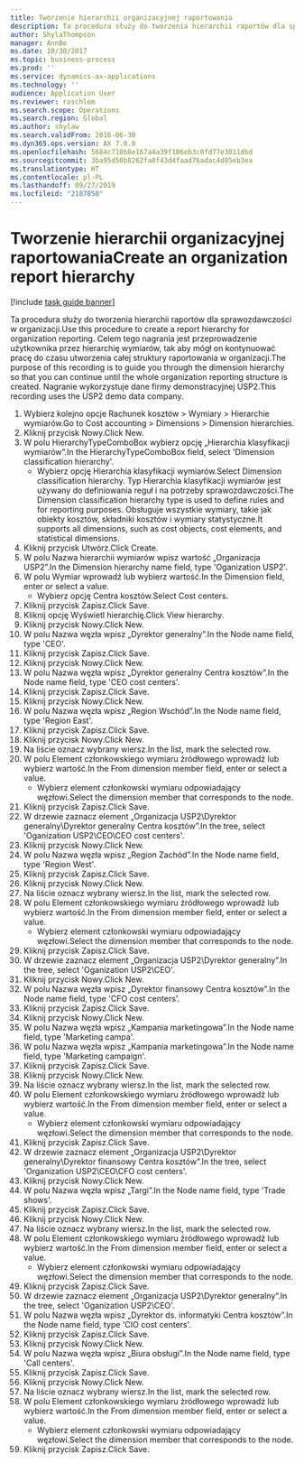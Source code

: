 ```yaml
---
title: Tworzenie hierarchii organizacyjnej raportowania
description: Ta procedura służy do tworzenia hierarchii raportów dla sprawozdawczości w organizacji.
author: ShylaThompson
manager: AnnBe
ms.date: 10/30/2017
ms.topic: business-process
ms.prod: ''
ms.service: dynamics-ax-applications
ms.technology: ''
audience: Application User
ms.reviewer: roschlom
ms.search.scope: Operations
ms.search.region: Global
ms.author: shylaw
ms.search.validFrom: 2016-06-30
ms.dyn365.ops.version: AX 7.0.0
ms.openlocfilehash: 5684c710b8e167a4a39f106eb3c0fd77e3011dbd
ms.sourcegitcommit: 3ba95d50b8262fa0f43d4faad76adac4d05eb3ea
ms.translationtype: HT
ms.contentlocale: pl-PL
ms.lasthandoff: 09/27/2019
ms.locfileid: "2187850"
---
```

# <a name="create-an-organization-report-hierarchy"></a><span data-ttu-id="0a0ab-103">Tworzenie hierarchii organizacyjnej raportowania</span><span class="sxs-lookup"><span data-stu-id="0a0ab-103">Create an organization report hierarchy</span></span>

[!include [task guide banner](../../includes/task-guide-banner.md)]

<span data-ttu-id="0a0ab-104">Ta procedura służy do tworzenia hierarchii raportów dla sprawozdawczości w organizacji.</span><span class="sxs-lookup"><span data-stu-id="0a0ab-104">Use this procedure to create a report hierarchy for organization reporting.</span></span> <span data-ttu-id="0a0ab-105">Celem tego nagrania jest przeprowadzenie użytkownika przez hierarchię wymiarów, tak aby mógł on kontynuować pracę do czasu utworzenia całej struktury raportowania w organizacji.</span><span class="sxs-lookup"><span data-stu-id="0a0ab-105">The purpose of this recording is to guide you through the dimension hierarchy so that you can continue until the whole organization reporting structure is created.</span></span> <span data-ttu-id="0a0ab-106">Nagranie wykorzystuje dane firmy demonstracyjnej USP2.</span><span class="sxs-lookup"><span data-stu-id="0a0ab-106">This recording uses the USP2 demo data company.</span></span>

1. <span data-ttu-id="0a0ab-107">Wybierz kolejno opcje Rachunek kosztów > Wymiary > Hierarchie wymiarów.</span><span class="sxs-lookup"><span data-stu-id="0a0ab-107">Go to Cost accounting > Dimensions > Dimension hierarchies.</span></span>
2. <span data-ttu-id="0a0ab-108">Kliknij przycisk Nowy.</span><span class="sxs-lookup"><span data-stu-id="0a0ab-108">Click New.</span></span>
3. <span data-ttu-id="0a0ab-109">W polu HierarchyTypeComboBox wybierz opcję „Hierarchia klasyfikacji wymiarów”.</span><span class="sxs-lookup"><span data-stu-id="0a0ab-109">In the HierarchyTypeComboBox field, select 'Dimension classification hierarchy'.</span></span>
    * <span data-ttu-id="0a0ab-110">Wybierz opcję Hierarchia klasyfikacji wymiarów.</span><span class="sxs-lookup"><span data-stu-id="0a0ab-110">Select Dimension classification hierarchy.</span></span> <span data-ttu-id="0a0ab-111">Typ Hierarchia klasyfikacji wymiarów jest używany do definiowania reguł i na potrzeby sprawozdawczości.</span><span class="sxs-lookup"><span data-stu-id="0a0ab-111">The Dimension classification hierarchy type is used to define rules and for reporting purposes.</span></span> <span data-ttu-id="0a0ab-112">Obsługuje wszystkie wymiary, takie jak obiekty kosztów, składniki kosztów i wymiary statystyczne.</span><span class="sxs-lookup"><span data-stu-id="0a0ab-112">It supports all dimensions, such as cost objects, cost elements, and statistical dimensions.</span></span>  
4. <span data-ttu-id="0a0ab-113">Kliknij przycisk Utwórz.</span><span class="sxs-lookup"><span data-stu-id="0a0ab-113">Click Create.</span></span>
5. <span data-ttu-id="0a0ab-114">W polu Nazwa hierarchii wymiarów wpisz wartość „Organizacja USP2”.</span><span class="sxs-lookup"><span data-stu-id="0a0ab-114">In the Dimension hierarchy name field, type 'Oganization USP2'.</span></span>
6. <span data-ttu-id="0a0ab-115">W polu Wymiar wprowadź lub wybierz wartość.</span><span class="sxs-lookup"><span data-stu-id="0a0ab-115">In the Dimension field, enter or select a value.</span></span>
    * <span data-ttu-id="0a0ab-116">Wybierz opcję Centra kosztów.</span><span class="sxs-lookup"><span data-stu-id="0a0ab-116">Select Cost centers.</span></span>  
7. <span data-ttu-id="0a0ab-117">Kliknij przycisk Zapisz.</span><span class="sxs-lookup"><span data-stu-id="0a0ab-117">Click Save.</span></span>
8. <span data-ttu-id="0a0ab-118">Kliknij opcję Wyświetl hierarchię.</span><span class="sxs-lookup"><span data-stu-id="0a0ab-118">Click View hierarchy.</span></span>
9. <span data-ttu-id="0a0ab-119">Kliknij przycisk Nowy.</span><span class="sxs-lookup"><span data-stu-id="0a0ab-119">Click New.</span></span>
10. <span data-ttu-id="0a0ab-120">W polu Nazwa węzła wpisz „Dyrektor generalny”.</span><span class="sxs-lookup"><span data-stu-id="0a0ab-120">In the Node name field, type 'CEO'.</span></span>
11. <span data-ttu-id="0a0ab-121">Kliknij przycisk Zapisz.</span><span class="sxs-lookup"><span data-stu-id="0a0ab-121">Click Save.</span></span>
12. <span data-ttu-id="0a0ab-122">Kliknij przycisk Nowy.</span><span class="sxs-lookup"><span data-stu-id="0a0ab-122">Click New.</span></span>
13. <span data-ttu-id="0a0ab-123">W polu Nazwa węzła wpisz „Dyrektor generalny Centra kosztów”.</span><span class="sxs-lookup"><span data-stu-id="0a0ab-123">In the Node name field, type 'CEO cost centers'.</span></span>
14. <span data-ttu-id="0a0ab-124">Kliknij przycisk Zapisz.</span><span class="sxs-lookup"><span data-stu-id="0a0ab-124">Click Save.</span></span>
15. <span data-ttu-id="0a0ab-125">Kliknij przycisk Nowy.</span><span class="sxs-lookup"><span data-stu-id="0a0ab-125">Click New.</span></span>
16. <span data-ttu-id="0a0ab-126">W polu Nazwa węzła wpisz „Region Wschód”.</span><span class="sxs-lookup"><span data-stu-id="0a0ab-126">In the Node name field, type 'Region East'.</span></span>
17. <span data-ttu-id="0a0ab-127">Kliknij przycisk Zapisz.</span><span class="sxs-lookup"><span data-stu-id="0a0ab-127">Click Save.</span></span>
18. <span data-ttu-id="0a0ab-128">Kliknij przycisk Nowy.</span><span class="sxs-lookup"><span data-stu-id="0a0ab-128">Click New.</span></span>
19. <span data-ttu-id="0a0ab-129">Na liście oznacz wybrany wiersz.</span><span class="sxs-lookup"><span data-stu-id="0a0ab-129">In the list, mark the selected row.</span></span>
20. <span data-ttu-id="0a0ab-130">W polu Element członkowskiego wymiaru źródłowego wprowadź lub wybierz wartość.</span><span class="sxs-lookup"><span data-stu-id="0a0ab-130">In the From dimension member field, enter or select a value.</span></span>
    * <span data-ttu-id="0a0ab-131">Wybierz element członkowski wymiaru odpowiadający węzłowi.</span><span class="sxs-lookup"><span data-stu-id="0a0ab-131">Select the dimension member that corresponds to the node.</span></span>  
21. <span data-ttu-id="0a0ab-132">Kliknij przycisk Zapisz.</span><span class="sxs-lookup"><span data-stu-id="0a0ab-132">Click Save.</span></span>
22. <span data-ttu-id="0a0ab-133">W drzewie zaznacz element „Organizacja USP2\Dyrektor generalny\Dyrektor generalny Centra kosztów”.</span><span class="sxs-lookup"><span data-stu-id="0a0ab-133">In the tree, select 'Oganization USP2\CEO\CEO cost centers'.</span></span>
23. <span data-ttu-id="0a0ab-134">Kliknij przycisk Nowy.</span><span class="sxs-lookup"><span data-stu-id="0a0ab-134">Click New.</span></span>
24. <span data-ttu-id="0a0ab-135">W polu Nazwa węzła wpisz „Region Zachód”.</span><span class="sxs-lookup"><span data-stu-id="0a0ab-135">In the Node name field, type 'Region West'.</span></span>
25. <span data-ttu-id="0a0ab-136">Kliknij przycisk Zapisz.</span><span class="sxs-lookup"><span data-stu-id="0a0ab-136">Click Save.</span></span>
26. <span data-ttu-id="0a0ab-137">Kliknij przycisk Nowy.</span><span class="sxs-lookup"><span data-stu-id="0a0ab-137">Click New.</span></span>
27. <span data-ttu-id="0a0ab-138">Na liście oznacz wybrany wiersz.</span><span class="sxs-lookup"><span data-stu-id="0a0ab-138">In the list, mark the selected row.</span></span>
28. <span data-ttu-id="0a0ab-139">W polu Element członkowskiego wymiaru źródłowego wprowadź lub wybierz wartość.</span><span class="sxs-lookup"><span data-stu-id="0a0ab-139">In the From dimension member field, enter or select a value.</span></span>
    * <span data-ttu-id="0a0ab-140">Wybierz element członkowski wymiaru odpowiadający węzłowi.</span><span class="sxs-lookup"><span data-stu-id="0a0ab-140">Select the dimension member that corresponds to the node.</span></span>  
29. <span data-ttu-id="0a0ab-141">Kliknij przycisk Zapisz.</span><span class="sxs-lookup"><span data-stu-id="0a0ab-141">Click Save.</span></span>
30. <span data-ttu-id="0a0ab-142">W drzewie zaznacz element „Organizacja USP2\Dyrektor generalny”.</span><span class="sxs-lookup"><span data-stu-id="0a0ab-142">In the tree, select 'Oganization USP2\CEO'.</span></span>
31. <span data-ttu-id="0a0ab-143">Kliknij przycisk Nowy.</span><span class="sxs-lookup"><span data-stu-id="0a0ab-143">Click New.</span></span>
32. <span data-ttu-id="0a0ab-144">W polu Nazwa węzła wpisz „Dyrektor finansowy Centra kosztów”.</span><span class="sxs-lookup"><span data-stu-id="0a0ab-144">In the Node name field, type 'CFO cost centers'.</span></span>
33. <span data-ttu-id="0a0ab-145">Kliknij przycisk Zapisz.</span><span class="sxs-lookup"><span data-stu-id="0a0ab-145">Click Save.</span></span>
34. <span data-ttu-id="0a0ab-146">Kliknij przycisk Nowy.</span><span class="sxs-lookup"><span data-stu-id="0a0ab-146">Click New.</span></span>
35. <span data-ttu-id="0a0ab-147">W polu Nazwa węzła wpisz „Kampania marketingowa”.</span><span class="sxs-lookup"><span data-stu-id="0a0ab-147">In the Node name field, type 'Marketing campa'.</span></span>
36. <span data-ttu-id="0a0ab-148">W polu Nazwa węzła wpisz „Kampania marketingowa”.</span><span class="sxs-lookup"><span data-stu-id="0a0ab-148">In the Node name field, type 'Marketing campaign'.</span></span>
37. <span data-ttu-id="0a0ab-149">Kliknij przycisk Zapisz.</span><span class="sxs-lookup"><span data-stu-id="0a0ab-149">Click Save.</span></span>
38. <span data-ttu-id="0a0ab-150">Kliknij przycisk Nowy.</span><span class="sxs-lookup"><span data-stu-id="0a0ab-150">Click New.</span></span>
39. <span data-ttu-id="0a0ab-151">Na liście oznacz wybrany wiersz.</span><span class="sxs-lookup"><span data-stu-id="0a0ab-151">In the list, mark the selected row.</span></span>
40. <span data-ttu-id="0a0ab-152">W polu Element członkowskiego wymiaru źródłowego wprowadź lub wybierz wartość.</span><span class="sxs-lookup"><span data-stu-id="0a0ab-152">In the From dimension member field, enter or select a value.</span></span>
    * <span data-ttu-id="0a0ab-153">Wybierz element członkowski wymiaru odpowiadający węzłowi.</span><span class="sxs-lookup"><span data-stu-id="0a0ab-153">Select the dimension member that corresponds to the node.</span></span>  
41. <span data-ttu-id="0a0ab-154">Kliknij przycisk Zapisz.</span><span class="sxs-lookup"><span data-stu-id="0a0ab-154">Click Save.</span></span>
42. <span data-ttu-id="0a0ab-155">W drzewie zaznacz element „Organizacja USP2\Dyrektor generalny\Dyrektor finansowy Centra kosztów”.</span><span class="sxs-lookup"><span data-stu-id="0a0ab-155">In the tree, select 'Organization USP2\CEO\CFO cost centers'.</span></span>
43. <span data-ttu-id="0a0ab-156">Kliknij przycisk Nowy.</span><span class="sxs-lookup"><span data-stu-id="0a0ab-156">Click New.</span></span>
44. <span data-ttu-id="0a0ab-157">W polu Nazwa węzła wpisz „Targi”.</span><span class="sxs-lookup"><span data-stu-id="0a0ab-157">In the Node name field, type 'Trade shows'.</span></span>
45. <span data-ttu-id="0a0ab-158">Kliknij przycisk Zapisz.</span><span class="sxs-lookup"><span data-stu-id="0a0ab-158">Click Save.</span></span>
46. <span data-ttu-id="0a0ab-159">Kliknij przycisk Nowy.</span><span class="sxs-lookup"><span data-stu-id="0a0ab-159">Click New.</span></span>
47. <span data-ttu-id="0a0ab-160">Na liście oznacz wybrany wiersz.</span><span class="sxs-lookup"><span data-stu-id="0a0ab-160">In the list, mark the selected row.</span></span>
48. <span data-ttu-id="0a0ab-161">W polu Element członkowskiego wymiaru źródłowego wprowadź lub wybierz wartość.</span><span class="sxs-lookup"><span data-stu-id="0a0ab-161">In the From dimension member field, enter or select a value.</span></span>
    * <span data-ttu-id="0a0ab-162">Wybierz element członkowski wymiaru odpowiadający węzłowi.</span><span class="sxs-lookup"><span data-stu-id="0a0ab-162">Select the dimension member that corresponds to the node.</span></span>  
49. <span data-ttu-id="0a0ab-163">Kliknij przycisk Zapisz.</span><span class="sxs-lookup"><span data-stu-id="0a0ab-163">Click Save.</span></span>
50. <span data-ttu-id="0a0ab-164">W drzewie zaznacz element „Organizacja USP2\Dyrektor generalny”.</span><span class="sxs-lookup"><span data-stu-id="0a0ab-164">In the tree, select 'Oganization USP2\CEO'.</span></span>
51. <span data-ttu-id="0a0ab-165">W polu Nazwa węzła wpisz „Dyrektor ds. informatyki Centra kosztów”.</span><span class="sxs-lookup"><span data-stu-id="0a0ab-165">In the Node name field, type 'CIO cost centers'.</span></span>
52. <span data-ttu-id="0a0ab-166">Kliknij przycisk Zapisz.</span><span class="sxs-lookup"><span data-stu-id="0a0ab-166">Click Save.</span></span>
53. <span data-ttu-id="0a0ab-167">Kliknij przycisk Nowy.</span><span class="sxs-lookup"><span data-stu-id="0a0ab-167">Click New.</span></span>
54. <span data-ttu-id="0a0ab-168">W polu Nazwa węzła wpisz „Biura obsługi”.</span><span class="sxs-lookup"><span data-stu-id="0a0ab-168">In the Node name field, type 'Call centers'.</span></span>
55. <span data-ttu-id="0a0ab-169">Kliknij przycisk Zapisz.</span><span class="sxs-lookup"><span data-stu-id="0a0ab-169">Click Save.</span></span>
56. <span data-ttu-id="0a0ab-170">Kliknij przycisk Nowy.</span><span class="sxs-lookup"><span data-stu-id="0a0ab-170">Click New.</span></span>
57. <span data-ttu-id="0a0ab-171">Na liście oznacz wybrany wiersz.</span><span class="sxs-lookup"><span data-stu-id="0a0ab-171">In the list, mark the selected row.</span></span>
58. <span data-ttu-id="0a0ab-172">W polu Element członkowskiego wymiaru źródłowego wprowadź lub wybierz wartość.</span><span class="sxs-lookup"><span data-stu-id="0a0ab-172">In the From dimension member field, enter or select a value.</span></span>
    * <span data-ttu-id="0a0ab-173">Wybierz element członkowski wymiaru odpowiadający węzłowi.</span><span class="sxs-lookup"><span data-stu-id="0a0ab-173">Select the dimension member that corresponds to the node.</span></span>  
59. <span data-ttu-id="0a0ab-174">Kliknij przycisk Zapisz.</span><span class="sxs-lookup"><span data-stu-id="0a0ab-174">Click Save.</span></span>

